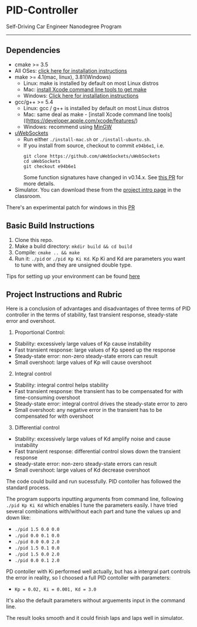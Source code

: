# PID-Controller
Self-Driving Car Engineer Nanodegree Program

---

## Dependencies

* cmake >= 3.5
 * All OSes: [click here for installation instructions](https://cmake.org/install/)
* make >= 4.1(mac, linux), 3.81(Windows)
  * Linux: make is installed by default on most Linux distros
  * Mac: [install Xcode command line tools to get make](https://developer.apple.com/xcode/features/)
  * Windows: [Click here for installation instructions](http://gnuwin32.sourceforge.net/packages/make.htm)
* gcc/g++ >= 5.4
  * Linux: gcc / g++ is installed by default on most Linux distros
  * Mac: same deal as make - [install Xcode command line tools]((https://developer.apple.com/xcode/features/)
  * Windows: recommend using [MinGW](http://www.mingw.org/)
* [uWebSockets](https://github.com/uWebSockets/uWebSockets)
  * Run either `./install-mac.sh` or `./install-ubuntu.sh`.
  * If you install from source, checkout to commit `e94b6e1`, i.e.
    ```
    git clone https://github.com/uWebSockets/uWebSockets 
    cd uWebSockets
    git checkout e94b6e1
    ```
    Some function signatures have changed in v0.14.x. See [this PR](https://github.com/udacity/CarND-MPC-Project/pull/3) for more details.
* Simulator. You can download these from the [project intro page](https://github.com/udacity/self-driving-car-sim/releases) in the classroom.

There's an experimental patch for windows in this [PR](https://github.com/udacity/CarND-PID-Control-Project/pull/3)

## Basic Build Instructions

1. Clone this repo.
2. Make a build directory: `mkdir build && cd build`
3. Compile: `cmake .. && make`
4. Run it: `./pid` or `./pid Kp Ki Kd`. Kp Ki and Kd are parameters you want to tune with, and they are unsigned double type. 

Tips for setting up your environment can be found [here](https://classroom.udacity.com/nanodegrees/nd013/parts/40f38239-66b6-46ec-ae68-03afd8a601c8/modules/0949fca6-b379-42af-a919-ee50aa304e6a/lessons/f758c44c-5e40-4e01-93b5-1a82aa4e044f/concepts/23d376c7-0195-4276-bdf0-e02f1f3c665d)

## Project Instructions and Rubric

Here is a conclusion of advantages and disadvantages of three terms of PID controller in the terms of stability, fast transient response, steady-state error and overshoot.

1. Proportional Control:
- Stability: excessively large values of Kp cause instability
- Fast transient response: large values of Kp speed up the response 
- Steady-state error: non-zero steady-state errors can result
- Small overshoot: large values of Kp will cause overshoot

2. Integral control
- Stability: integral control helps stability
- Fast transient response: the transient has to be compensated for with time-consuming overshoot
- Steady-state error: integral control drives the steady-state error to zero
- Small overshoot: any negative error in the transient has to be compensated for with
overshoot

3. Differential control
- Stability: excessively large values of Kd amplify noise and cause instability
- Fast transient response: differential control slows down the transient response
- steady-state error: non-zero steady-state errors can result
- Small overshoot: large values of Kd decrease overshoot

The code could build and run sucessfully. PID contoller has followed the standard process.

The program supports inputting arguments from command line, following  `./pid Kp Ki Kd` which enables I tune the parameters easily. I have tried several combinations with/without each part and tune the values up and down like:

- `./pid 1.5 0.0 0.0`
- `./pid 0.0 0.1 0.0`
- `./pid 0.0 0.0 2.0`
- `./pid 1.5 0.1 0.0`
- `./pid 1.5 0.0 2.0`
- `./pid 0.0 0.1 2.0`

PD contoller with Ki performed well actually, but has a intergral part controls the error in reality, so I choosed a full PID contoller with parameters:
  - `Kp = 0.02, Ki = 0.001, Kd = 3.0`

  It's also the default parameters without arguements input in the command line.

  The result looks smooth and it could finish laps and laps well in simulator. 
